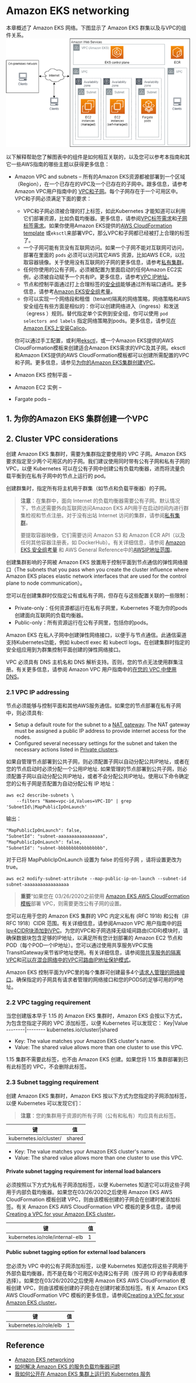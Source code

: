 # Amazon EKS networking
本章概述了 Amazon EKS 网络。下图显示了 Amazon EKS 群集以及与VPC的组件关系。
![Amazon EKS 群集以及与VPC的组件关系](images/amazon_eks_networking-overview.png)

以下解释帮助您了解图表中的组件是如何相互关联的，以及您可以参考本指南和其它一些AWS指南的哪些主题以获得更多信息：
- Amazon VPC and subnets – 所有的Amazon EKS资源都被部署到一个区域（Region），在一个已存在的VPC及一个已存在的子网中。跟多信息，请参考Amazon VPC用户指南中的 [VPC和子网](https://docs.aws.amazon.com/vpc/latest/userguide/VPC_Subnets.html)。每个子网存在于一个可用区中。VPC和子网必须满足下面的要求：
  + VPC和子网必须被合理的打上标签，如此Kubernetes 才能知道可以利用它们部署资源，比如负载均衡器。更多信息，请参阅[VPC标签需求](https://docs.aws.amazon.com/zh_cn/eks/latest/userguide/network_reqs.html#vpc-tagging)和[子网标签需求](https://docs.aws.amazon.com/zh_cn/eks/latest/userguide/network_reqs.html#vpc-subnet-tagging)。如果你使用Amazon EKS提供的[AWS CloudFormation template](https://docs.aws.amazon.com/zh_cn/eks/latest/userguide/create-public-private-vpc.html#create-vpc) 或`eksctl`来部署VPC，那么VPC和子网都已经被打上合理的标签了。
  + 一个子网可能有货没有互联网访问。如果一个子网不能对互联网可访问，部署在里面的 `pods` 必须可以访问其它AWS 资源，比如AWS ECR，以拉取容器镜像。关于使用没有互联网的子网的更多信息，请参考[私有集群](https://docs.aws.amazon.com/zh_cn/eks/latest/userguide/private-clusters.html)。
  + 任何你使用的公有子网，必须被配置为里面启动的任何Amazon EC2实例，必须被自动赋予一个共有IP。更多信息，请参考[VPC IP地址](https://docs.aws.amazon.com/zh_cn/eks/latest/userguide/network_reqs.html#vpc-cidr)。
  + 节点和控制平面通过打上合理标签的[安全组](https://docs.aws.amazon.com/vpc/latest/userguide/VPC_SecurityGroups.html)能够通过所有端口通讯。更多信息，请参考[Amazon EKS安全组考量](https://docs.aws.amazon.com/zh_cn/eks/latest/userguide/sec-group-reqs.html)。
  + 你可以实现一个网络段和租借（tenant)隔离的网络策略，网络策略和AWS安全组在有些方面是相似的：你可以创建网络进入（ingress）和发送（egress ）规则。替代指定单个实例到安全组，你可以使用 `pod selectors and labels` 指定网络策略到pods。更多信息，请参见[在Amazon EKS上安装Calico](https://docs.aws.amazon.com/zh_cn/eks/latest/userguide/calico.html)。

  你可以通过手工配置，或利用[eksctl](https://docs.aws.amazon.com/zh_cn/eks/latest/userguide/eksctl.html)，或一个Amazon EKS提供的AWS CloudFormation模板来创建适合Amazon EKS需求的VPC及其子网。eksctl 和Amazon EKS提供的AWS CloudFormation模板都可以创建所需配置的VPC和子网。更多信息，请参见[为你的Amazon EKS集群创建VPC](https://docs.aws.amazon.com/zh_cn/eks/latest/userguide/create-public-private-vpc.html#create-vpc)。
- Amazon EKS 控制平面 – 
- Amazon EC2 实例 – 
- Fargate pods – 
## 1. 为你的Amazon EKS 集群创建一个VPC
## 2. Cluster VPC considerations
创建 Amazon EKS 集群时，需要为集群指定要使用的 VPC 子网。Amazon EKS 要求指定至少两个可用区内的子网。我们建议使用同时带有公有子网和私有子网的 VPC，以便 Kubernetes 可以在公有子网中创建公有负载均衡器，进而将流量负载平衡到在私有子网中的节点上运行的 pod。

创建群集时，指定所有将主机用于群集（如节点和负载平衡器）的子网。
> **注意**：在集群中，面向 Internet 的负载均衡器需要公有子网。默认情况下，节点还需要外向互联网访问Amazon EKS API用于在启动时间内进行群集检视和节点注册。对于没有出站 Internet 访问的集群，请参阅[私有集群](https://docs.aws.amazon.com/zh_cn/eks/latest/userguide/private-clusters.html)。
> 
> 要提取容器映像，它们需要访问 Amazon S3 和 Amazon ECR API（以及任何其他容器注册表，如 DockerHub）。有关详细信息，请参阅 [Amazon EKS 安全组考量](https://docs.aws.amazon.com/zh_cn/eks/latest/userguide/sec-group-reqs.html) 和 AWS General Reference中的[AWSIP地址范围](https://docs.aws.amazon.com/general/latest/gr/aws-ip-ranges.html)。

创建集群影响的子网被 Amazon EKS 放置用于控制平面到节点通信的弹性网络接口（The subnets that you pass when you create the cluster influence where Amazon EKS places elastic network interfaces that are used for the control plane to node communication）。

您可以在创建集群时仅指定公有或私有子网，但存在与这些配置关联的一些限制：
- Private-only：任何资源都运行在私有子网里，Kubernetes 不能为你的pods创建面向互联网的负载均衡器。
- Public-only：所有资源运行在公有子网里，包括你的pods。

Amazon EKS 在私人子网中创建弹性网络接口，以便于与节点通信。此通信渠道支持Kubernetes功能，例如 kubectl exec 和 kubectl logs。在创建集群时指定的安全组应用到为群集控制平面创建的弹性网络接口。

VPC 必须具有 DNS 主机名和 DNS 解析支持。否则，您的节点无法使用群集注册。有关更多信息，请参阅 Amazon VPC 用户指南中的[在您的 VPC 中使用 DNS](https://docs.aws.amazon.com/AmazonVPC/latest/UserGuide/vpc-dns.html)。
### 2.1 VPC IP addressing
节点必须能够与控制平面和其他AWS服务通信。如果您的节点部署在私有子网中，则必须具有:
- Setup a default route for the subnet to a [NAT gateway](https://docs.aws.amazon.com/AmazonVPC/latest/UserGuide/vpc-nat-gateway.html). The NAT gateway must be assigned a public IP address to provide internet access for the nodes.
- Configured several necessary settings for the subnet and taken the necessary actions listed in [Private clusters](https://docs.aws.amazon.com/zh_cn/eks/latest/userguide/private-clusters.html).

如果自管理节点部署到公共子网，则必须配置子网以自动分配公共IP地址，或者在您的节点启动时必须分配一个公用IP地址. 如果管理的节点部署到公共子网，则必须配置子网以自动分配公共IP地址，或者不会分配公共IP地址。使用以下命令确定您的公有子网是否配置为自动分配公有 IP 地址：
```
aws ec2 describe-subnets \
    --filters "Name=vpc-id,Values=VPC-ID" | grep 'SubnetId\|MapPublicIpOnLaunch'
```
输出：
```
"MapPublicIpOnLaunch": false,
"SubnetId": "subnet-aaaaaaaaaaaaaaaaa",
"MapPublicIpOnLaunch": false,
"SubnetId": "subnet-bbbbbbbbbbbbbbbbb",
```
对于已将 MapPublicIpOnLaunch 设置为 false 的任何子网 ，请将设置更改为 true。
```
aws ec2 modify-subnet-attribute --map-public-ip-on-launch --subnet-id subnet-aaaaaaaaaaaaaaaaa
```
> **重要**“如果您在 03/26/2020之前使用 [Amazon EKS AWS CloudFormation 模板](https://docs.aws.amazon.com/zh_cn/eks/latest/userguide/create-public-private-vpc.html)部署 VPC，则需要更改公有子网的设置。

您可以在用于您的 Amazon EKS 集群的 VPC 内定义私有 (RFC 1918) 和公有（非 RFC 1918）CIDR 范围。有关详细信息，请参阅Amazon VPC 用户指南中的[将Ipv4CIDR块添加到VPC](https://docs.aws.amazon.com/vpc/latest/userguide/VPC_Subnets.html#vpc-resize)。为您的VPC和子网选择无级域间路由(CIDR)模块时，请确保数据块包含足够的IP地址，以满足所有您计划部署的 Amazon EC2 节点和POD（每个POD一个IP地址）。您可以通过使用共享服务VPC实施TransitGateway来节省IP地址使用。有关详细信息，请参阅[带共享服务的隔离VPC](https://docs.aws.amazon.com/vpc/latest/tgw/transit-gateway-isolated-shared.html)和[可以在混合网络中的VPC可路由IP地址保护模式](http://aws.amazon.com/blogs/containers/eks-vpc-routable-ip-address-conservation/)。

Amazon EKS 控制平面为VPC里的每个集群可创建最多4个[请求人管理的网络接口](https://docs.aws.amazon.com/AWSEC2/latest/UserGuide/requester-managed-eni.html)。确保指定的子网具有请求者管理的网络接口和您的PODS的足够可用的IP地址。
### 2.2 VPC tagging requirement
当您创建版本早于 1.15 的 Amazon EKS 集群时，Amazon EKS 会按以下方式，为包含您指定子网的 VPC 添加标签，以便 Kubernetes 可以发现它：
Key|Value
--------|--------
kubernetes.io/cluster/<cluster-name>|shared

- Key: The <cluster-name> value matches your Amazon EKS cluster's name.
- Value: The shared value allows more than one cluster to use this VPC.

1.15 集群不需要此标签，也不由 Amazon EKS 创建。如果您将 1.15 集群部署到已有此标签的 VPC，不会删除此标签。
### 2.3 Subnet tagging requirement
创建 Amazon EKS 集群时，Amazon EKS 按以下方式为您指定的子网添加标签，以便 Kubernetes 可以发现它们：
> **注意**：您的集群用于资源的所有子网（公有和私有）均应具有此标签。

键|值
--------|--------
kubernetes.io/cluster/<cluster-name>|shared

- Key: The <cluster-name> value matches your Amazon EKS cluster's name.
- Value: The shared value allows more than one cluster to use this VPC.
#### Private subnet tagging requirement for internal load balancers
必须按照以下方式为私有子网添加标签，以便 Kubernetes 知道它可以将这些子网用于内部负载均衡器。如果您在03/26/2020之后使用 Amazon EKS AWS CloudFormation 模板创建 VPC，则由该模板创建的子网会在创建时被添加标签。有关 Amazon EKS AWS CloudFormation VPC 模板的更多信息，请参阅[Creating a VPC for your Amazon EKS cluster](https://docs.aws.amazon.com/zh_cn/eks/latest/userguide/create-public-private-vpc.html)。

键|值
--------|--------
kubernetes.io/role/internal-elb|1
#### Public subnet tagging option for external load balancers
您必须为 VPC 中的公有子网添加标签，以便 Kubernetes 知道仅将这些子网用于外部负载均衡器，而不是在每个可用区中选择公有子网（按子网 ID 的字母表顺序选择）。如果您在03/26/2020之后使用 Amazon EKS AWS CloudFormation 模板创建 VPC，则由该模板创建的子网会在创建时被添加标签。有关 Amazon EKS AWS CloudFormation VPC 模板的更多信息，请参阅[Creating a VPC for your Amazon EKS cluster](https://docs.aws.amazon.com/zh_cn/eks/latest/userguide/create-public-private-vpc.html)。

键|值
--------|--------
kubernetes.io/role/elb|1

## Reference
- [Amazon EKS networking](https://docs.aws.amazon.com/zh_cn/eks/latest/userguide/eks-networking.html)
- [如何解决 Amazon EKS 的服务负载均衡器问题](https://aws.amazon.com/cn/premiumsupport/knowledge-center/eks-load-balancers-troubleshooting/)
- [我如何公开在 Amazon EKS 集群上运行的 Kubernetes 服务](https://aws.amazon.com/cn/premiumsupport/knowledge-center/eks-kubernetes-services-cluster/)